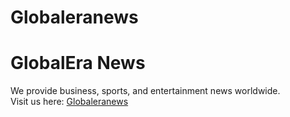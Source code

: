 # Globaleranews
# GlobalEra News
We provide business, sports, and entertainment news worldwide.  
Visit us here: [Globaleranews](https://globaleranews.com/)
